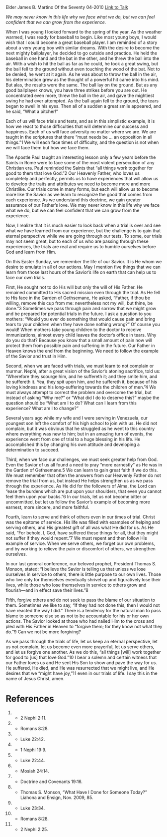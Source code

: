 Elder James B. Martino
Of the Seventy
04-2010
[Link to Talk](https://www.churchofjesuschrist.org/study/general-conference/2010/04/all-things-work-together-for-good?lang=eng)

_We may never know in this life why we face what we do, but we can feel confident that we can grow from the experience._

When I was young I looked forward to the spring of the year. As the weather warmed, I was ready for baseball to begin. Like most young boys, I would wish that I could become a great baseball player. I am reminded of a story about a very young boy with similar dreams. With the desire to become the next mighty ballplayer, he decided to go outside and practice. He held the baseball in one hand and the bat in the other, and he threw the ball into the air. With a wish to hit the ball as far as he could, he took a great swing, but the ball fell to the ground without even touching the wood of the bat. Not to be denied, he went at it again. As he was about to throw the ball in the air, his determination grew as the thought of a powerful hit came into his mind. But alas, the results were the same. The ball lay on the ground. But as any good ballplayer knows, you have three strikes before you are out. He concentrated even more, threw the ball in the air, and gave the mightiest swing he had ever attempted. As the ball again fell to the ground, the tears began to swell in his eyes. Then all of a sudden a great smile appeared, and he said, “What a pitcher!”

Each of us will face trials and tests, and as in this simplistic example, it is how we react to those difficulties that will determine our success and happiness. Each of us will face adversity no matter where we are. We are taught in the scriptures that there “must needs be … an opposition in all things.”1 We will each face times of difficulty, and the question is not when we will face them but how we face them.

The Apostle Paul taught an interesting lesson only a few years before the Saints in Rome were to face some of the most violent persecution of any Christian era. Paul reminded the Saints that “all things work together for good to them that love God.”2 Our Heavenly Father, who loves us completely and perfectly, permits us to have experiences that will allow us to develop the traits and attributes we need to become more and more Christlike. Our trials come in many forms, but each will allow us to become more like the Savior as we learn to recognize the good that comes from each experience. As we understand this doctrine, we gain greater assurance of our Father’s love. We may never know in this life why we face what we do, but we can feel confident that we can grow from the experience.

Now, I realize that it is much easier to look back when a trial is over and see what we have learned from our experience, but the challenge is to gain that eternal perspective while we are going through our tests. To some, our trials may not seem great, but to each of us who are passing through these experiences, the trials are real and require us to humble ourselves before God and learn from Him.

On this Easter Sunday, we remember the life of our Savior. It is He whom we desire to emulate in all of our actions. May I mention five things that we can learn from those last hours of the Savior’s life on earth that can help us to face our own trials.

First, He sought not to do His will but only the will of His Father. He remained committed to His sacred mission even through the trial. As He fell to His face in the Garden of Gethsemane, He asked, “Father, if thou be willing, remove this cup from me: nevertheless not my will, but thine, be done.”3 Sometimes we pass through pain and sorrow that we might grow and be prepared for potential trials in the future. I ask a question to you mothers: “Would you ever do something that would cause pain and bring tears to your children when they have done nothing wrong?” Of course you would! When mothers take young children to the doctor to receive immunizations, almost every child leaves the doctor’s office in tears. Why do you do that? Because you know that a small amount of pain now will protect them from possible pain and suffering in the future. Our Father in Heaven knows the end from the beginning. We need to follow the example of the Savior and trust in Him.

Second, when we are faced with trials, we must learn to not complain or murmur. Nephi, after a great vision of the Savior’s atoning sacrifice, told us: “Wherefore they scourge him, and he suffereth it; and they smite him, and he suffereth it. Yea, they spit upon him, and he suffereth it, because of his loving kindness and his long-suffering towards the children of men.”4 We must always attempt to correct the problem and overcome the trial, but instead of asking “Why me?” or “What did I do to deserve this?” maybe the question should be “What am I to do? What can I learn from this experience? What am I to change?”

Several years ago while my wife and I were serving in Venezuela, our youngest son left the comfort of his high school to join with us. He did not complain, but it was obvious that he struggled as he went to this country where everything was new to him; but in an amazing turn of events, the experience went from one of trial to a huge blessing in his life. He accomplished this by changing his own attitude and developing a determination to succeed.

Third, when we face our challenges, we must seek greater help from God. Even the Savior of us all found a need to pray “more earnestly” as He was in the Garden of Gethsemane.5 We can learn to gain great faith if we do this. We must remember that often the answers from our Heavenly Father do not remove the trial from us, but instead He helps strengthen us as we pass through the experience. As He did for the followers of Alma, the Lord can “ease the burdens which are put upon your shoulders, that even you cannot feel them upon your backs.”6 In our trials, let us not become bitter or uncommitted, but let us follow the Savior’s example of becoming more earnest, more sincere, and more faithful.

Fourth, learn to serve and think of others even in our times of trial. Christ was the epitome of service. His life was filled with examples of helping and serving others, and His greatest gift of all was what He did for us. As He said, “For behold, I, God, have suffered these things for all, that they might not suffer if they would repent.”7 We must repent and then follow His example of service. When we serve others, we forget our own problems, and by working to relieve the pain or discomfort of others, we strengthen ourselves.

In our last general conference, our beloved prophet, President Thomas S. Monson, stated: “I believe the Savior is telling us that unless we lose ourselves in service to others, there is little purpose to our own lives. Those who live only for themselves eventually shrivel up and figuratively lose their lives, while those who lose themselves in service to others grow and flourish—and in effect save their lives.”8

Fifth, forgive others and do not seek to pass the blame of our situation to them. Sometimes we like to say, “If they had not done this, then I would not have reacted the way I did.” There is a tendency for the natural man to pass blame to someone else so as not to be accountable for his or her own actions. The Savior looked at those who had nailed Him to the cross and pled with His Father in Heaven to “forgive them; for they know not what they do.”9 Can we not be more forgiving?

As we pass through the trials of life, let us keep an eternal perspective, let us not complain, let us become even more prayerful, let us serve others, and let us forgive one another. As we do this, “all things [will] work together for good to [us] that love God.”10 I bear a solemn and certain witness that our Father loves us and He sent His Son to show and pave the way for us. He suffered, He died, and He was resurrected that we might live, and He desires that we “might have joy,”11 even in our trials of life. I say this in the name of Jesus Christ, amen.

# References
1. - 2 Nephi 2:11.
2. - Romans 8:28.
3. - Luke 22:42.
4. - 1 Nephi 19:9.
5. - Luke 22:44.
6. - Mosiah 24:14.
7. - Doctrine and Covenants 19:16.
8. - Thomas S. Monson, “What Have I Done for Someone Today?” Liahona and Ensign, Nov. 2009, 85.
9. - Luke 23:34.
10. - Romans 8:28.
11. - 2 Nephi 2:25.
